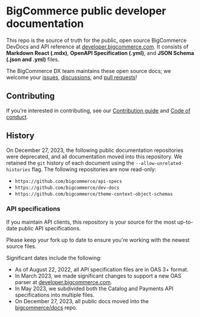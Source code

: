 # BigCommerce public developer documentation

This repo is the source of truth for the public, open source BigCommerce DevDocs and API reference at [developer.bigcommerce.com](https://developer.bigcommerce.com). It consists of **Markdown React (.mdx)**, **OpenAPI Specification (.yml)**, and **JSON Schema (.json and .yml)** files.

The BigCommerce DX team maintains these open source docs; we welcome your [issues](https://github.com/bigcommerce/docs/issues), [discussions](https://github.com/bigcommerce/docs/discussions), and [pull requests](https://github.com/bigcommerce/docs/pulls)!

## Contributing

If you're interested in contributing, see our [Contribution guide](CONTRIBUTING.md) and [Code of conduct](CODE_OF_CONDUCT.md).

## History

On December 27, 2023, the following public documentation repositories were deprecated, and all documentation moved into this repository. We retained the `git` history of each document using the `--allow-unrelated-histories` flag. The following repositories are now read-only:

* `https://github.com/bigcommerce/api-specs`
* `https://github.com/bigcommerce/dev-docs`
* `https://github.com/bigcommerce/theme-context-object-schemas`

### API specifications

If you maintain API clients, this repository is your source for the most up-to-date public API specifications.

Please keep your fork up to date to ensure you're working with the newest source files.

Significant dates include the following:

* As of August 22, 2022, all API specification files are in OAS 3+ format.
* In March 2023, we made significant changes to support a new OAS parser at [developer.bigcommerce.com](https://developer.bigcommerce.com).
* In May 2023, we subdivided both the Catalog and Payments API specifications into multiple files.
* On December 27, 2023, all public docs moved into the [bigcommerce/docs](https://github.com/bigcommerce/docs) repo.

<!--
## Directory structure

```shell
.
├── .github/                           # github config
    └── workflows/                     # workflows to lint pull requests, etc.
    └── ...
├── .idea/                             # directory ignored by git - use for yourself
├── .style/                            # CSPELL data files
├── assets/ 
    ├── csv/                           # static files used in docs
    ├── images/                        # images and screenshots
    ├── json/                          # theme translation files
    └── PO/                            
├── docs                               # narrative documentation
    ├── api-docs/                      
    ├── bigcommerce-for-wordpress/     
    ├── legacy/                        # Blueprint and V2 API docs
    ├── msf/                           # MSF docs
    ├── partner-apps/                  # docs for some partner integrations
    └── stencil-docs/   
├── examples                           # example data for Stencil Handlebars context objects
├── models                             # JSON schemas in YAML
    ├── _root                          # YAML schemas for root Stencil Handlebars context objects
    ├── ...
├── reference/                         # OpenAPI specification files
    ├── catalog/                       # catalog OAS API reference
    ├── payments/                      # payments OAS API reference
    └── ...                            # other OAS API reference
├── theme-styles          
    ├── _root                          # MDX files for Stencil style configuration options
├── .cspell.json  
├── .eslintrc.json                     # config for MDX linter
├── .gitignore                         # gitignore
├── .nojekyll    
├── .nvmrc                             # config for NVM
├── .spectral.yaml                     # config for OAS linter
├── CODE_OF_CONDUCT.md                 # Code of Conduct for participants
├── CONTRIBUTING.md                    # guidelines for contribution
├── package-lock.json                  
├── package.json                       
├── pull_request_template.md           # template for most pull requests
└── README.md
``` -->
